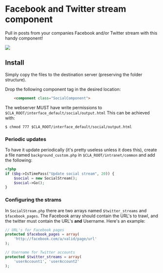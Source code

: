 Facebook and Twitter stream component
==========

Pull in posts from your companies Facebook and/or Twitter stream with this handy component!

[![](https://raw.github.com/Claromentis/cla-cmp-fb-tweet/master/screenshot.png)](https://raw.github.com/Claromentis/FBTweetComponent/master/screenshot.png)

## Install
Simply copy the files to the destination server (preserving the folder structure).

Drop the following component tag in the desired location:

```html
    <component class="SocialComponent">
```

The webserver MUST have write permissions to `$CLA_ROOT/interface_default/social/output.html` This can be achieved with:

	$ chmod 777 $CLA_ROOT/interface_default/social/output.html

### Periodic updates
To have it update periodically (it's pretty useless unless it does this), create a file named `background_custom.php` in `$CLA_ROOT/intranet/common` and add the following:

```php
<?php
if ($bg->IsTimePass("Update social stream", 20)) {
	$social = new SocialStream();
	$social->Go();
}
```
### Configuring the strams
In `SocialStream.php` there are two arrays named `$twitter_streams` and `$facebook_pages`. The Facebook array should contain the URL's to trawl, and the twitter must contain the URL's **and** Username. Here's an example:

```php
// URL's for Facebook pages
protected $facebook_pages = array(
	'http://facebook.com/a/valid/page/url'
);

// Username for Twitter accounts
protected $twitter_streams = array(
	'userAccount1', 'userAccount2'
);
```